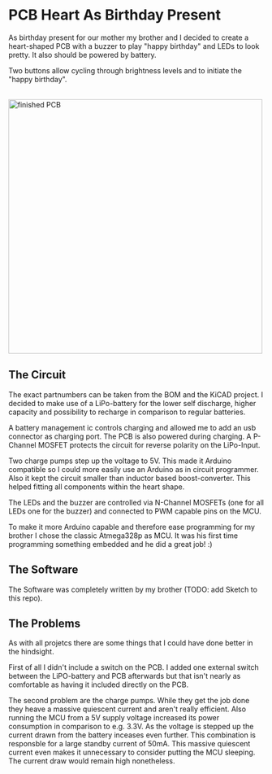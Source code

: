 # PCB Heart As Birthday Present

As birthday present for our mother my brother and I decided to create a heart-shaped PCB with a buzzer
to play "happy birthday" and LEDs to look pretty. It also should be powered by battery.

Two buttons allow cycling through brightness levels and to initiate the "happy birthday".  

<br><img align="center" width=500 height=auto src="Herz_Platine.jpg" alt="finished PCB" title="finished PCB"><br>


## The Circuit

The exact partnumbers can be taken from the BOM and the KiCAD project. I decided to make use of a LiPo-battery for
the lower self discharge, higher capacity and possibility to recharge in comparison to regular batteries. 

A battery management ic controls charging and allowed me to add an usb connector as charging port. The PCB is also 
powered during charging. A P-Channel MOSFET protects the circuit for reverse polarity on the LiPo-Input. 

Two charge pumps step up the voltage to 5V. This made it Arduino compatible so I could more easily use an Arduino as
in circuit programmer. Also it kept the circuit smaller than inductor based boost-converter. This helped fitting all
components within the heart shape. 

The LEDs and the buzzer are controlled via N-Channel MOSFETs (one for all LEDs one for the buzzer) and connected to
PWM capable pins on the MCU.

To make it more Arduino capable and therefore ease programming for my brother I chose the classic Atmega328p as MCU. 
It was his first time programming something embedded and he did a great job! :)

## The Software

The Software was completely written by my brother (TODO: add Sketch to this repo).


## The Problems

As with all projetcs there are some things that I could have done better in the hindsight.

First of all I didn't include a switch on the PCB. I added one external switch between the LiPO-battery
and PCB afterwards but that isn't nearly as comfortable as having it included directly on the PCB.

The second problem are the charge pumps. While they get the job done they heave a massive quiescent current
and aren't really efficient.  Also running the MCU from a 5V supply voltage increased its power consumption in comparison to e.g. 3.3V.
As the voltage is stepped up the current drawn from the battery inceases even further.
This combination is responsble for a large standby current of 50mA. This massive quiescent current even makes it
unnecessary to consider putting the MCU sleeping. The current draw would remain high nonetheless.
